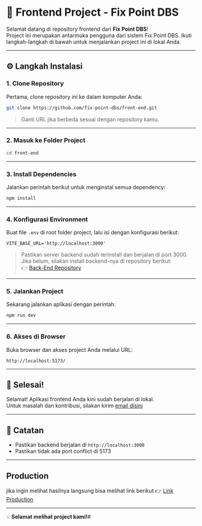 # 🚀 Frontend Project - Fix Point DBS

Selamat datang di repository frontend dari **Fix Point DBS**!  
Project ini merupakan antarmuka pengguna dari sistem Fix Point DBS. Ikuti langkah-langkah di bawah untuk menjalankan project ini di lokal Anda.

---

## ⚙️ Langkah Instalasi

### 1. Clone Repository
Pertama, clone repository ini ke dalam komputer Anda:

```bash
git clone https://github.com/fix-point-dbs/front-end.git
```

> Ganti URL jika berbeda sesuai dengan repository kamu.

---

### 2. Masuk ke Folder Project

```bash
cd front-end
```

---

### 3. Install Dependencies

Jalankan perintah berikut untuk menginstal semua dependency:

```bash
npm install
```

---

### 4. Konfigurasi Environment

Buat file `.env` di root folder project, lalu isi dengan konfigurasi berikut:

```env
VITE_BASE_URL='http://localhost:3000'
```

> Pastikan server backend sudah terinstall dan berjalan di port 3000.  
Jika belum, silakan install backend-nya di repository berikut:  
👉 [Back-End Repository](https://github.com/fix-point-dbs/back-end/)

---

### 5. Jalankan Project

Sekarang jalankan aplikasi dengan perintah:

```bash
npm run dev
```

---

### 6. Akses di Browser

Buka browser dan akses project Anda melalui URL:

```
http://localhost:5173/
```

---

## 🎉 Selesai!

Selamat! Aplikasi frontend Anda kini sudah berjalan di lokal.  
Untuk masalah dan kontribusi, silakan kirim [email disini](adzazarf@gmail.com)

---

## 📌 Catatan

- Pastikan backend berjalan di `http://localhost:3000`
- Pastikan tidak ada port conflict di 5173

---

## Production

jika ingin melihat hasilnya langsung bisa melihat link berikut
👉 [Link Production](https://fixpoint.adza-zarif.my.id)

---

💡 **Selamat melihat project kami!**#